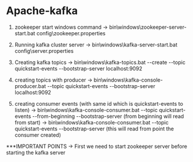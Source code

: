 # Apache-kafka


1. zookeeper start windows command
   -> bin\windows\zookeeper-server-start.bat config\zookeeper.properties
   
  2. Running kafka cluster server
  -> bin\windows\kafka-server-start.bat config\server.properties
  
  3. Creating kafka topics 
  -> bin\windows\kafka-topics.bat --create --topic quickstart-events --bootstrap-server localhost:9092
  
  4. creating topics with producer
  -> bin\windows\kafka-console-producer.bat --topic quickstart-events --bootstrap-server localhost:9092
  
  5. creating consumer events (with same id which is quickstart-events to listen)
  -> bin\windows\kafka-console-consumer.bat --topic quickstart-events --from-beginning --bootstrap-server (from beginning will read from start)
  -> bin\windows\kafka-console-consumer.bat --topic quickstart-events --bootstrap-server (this will read from point the consumer created)
  
  
  ***IMPORTANT POINTS -> First we need to start zookeeper server before starting the kafka server
